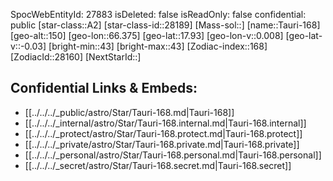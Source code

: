 ﻿---
location: [17.93,66.375,150]
type: Star
tags:
- astro/Star

---
SpocWebEntityId: 27883
isDeleted: false
isReadOnly: false
confidential: public
[star-class::A2]
[star-class-id::28189]
[Mass-sol::]
[name::Tauri-168]
[geo-alt::150]
[geo-lon::66.375]
[geo-lat::17.93]
[geo-lon-v::0.008]
[geo-lat-v::-0.03]
[bright-min::43]
[bright-max::43]
[Zodiac-index::168]
[ZodiacId::28160]
[NextStarId::]



## Confidential Links & Embeds: 
- [[../../../_public/astro/Star/Tauri-168.md|Tauri-168]] 
- [[../../../_internal/astro/Star/Tauri-168.internal.md|Tauri-168.internal]] 
- [[../../../_protect/astro/Star/Tauri-168.protect.md|Tauri-168.protect]] 
- [[../../../_private/astro/Star/Tauri-168.private.md|Tauri-168.private]] 
- [[../../../_personal/astro/Star/Tauri-168.personal.md|Tauri-168.personal]] 
- [[../../../_secret/astro/Star/Tauri-168.secret.md|Tauri-168.secret]] 

